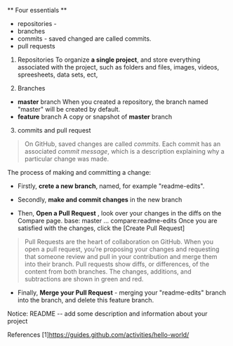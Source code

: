 ** Four essentials **
- repositories - 
- branches
- commits - saved changed are called commits.
- pull requests

1. Repositories
To organize **a single project**, and store everything associated with the project, such as folders and files, images, videos, spreesheets, data sets, ect, 

2. Branches
  - **master** branch   When you created a repository, the branch named "master" will be created by default.
  - **feature** branch    A copy or snapshot of **master** branch
  
3. commits and pull request

> On GitHub, saved changes are called *commits*. Each commit has an associated *commit message*, which is a description explaining why a particular change was made.

The process of making and committing a change:
  - Firstly, **crete a new branch**, named, for example "readme-edits".

  - Secondly, **make and commit changes** in the new branch

  - Then, **Open a Pull Request** , look over your changes in the diffs on the Compare page.
  base: master ... compare:readme-edits
Once you are satisfied with the changes, click the [Create Pull Request]
>Pull Requests are the heart of collaboration on GitHub. When you open a pull request, you’re proposing your changes and requesting that someone review and pull in your contribution and merge them into their branch. Pull requests show diffs, or differences, of the content from both branches. The changes, additions, and subtractions are shown in green and red.

  - Finally, **Merge your Pull Request** - merging your "readme-edits" branch into the branch, and delete this feature branch.

Notice:
README -- add some description and information about your project

References
[1]https://guides.github.com/activities/hello-world/
